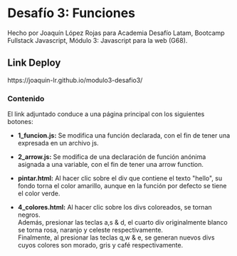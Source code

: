 <h1>Desafío 3: Funciones</h1>
<p>Hecho por Joaquín López Rojas para Academia Desafío Latam, Bootcamp Fullstack Javascript, Módulo 3: Javascript para la web (G68).</p>

<h2>Link Deploy</h2>
<p>https://joaquin-lr.github.io/modulo3-desafio3/</p>

<h3>Contenido</h3>
<p>El link adjuntado conduce a una página principal con los siguientes botones:</p>
<ul>
  <li><p><b>1_funcion.js:</b> Se modifica una función declarada, con el fin de tener una expresada en un archivo js.</p></li>
  <li><p><b>2_arrow.js:</b> Se modifica de una declaración de función anónima asignada a una variable, con el fin de tener una arrow function.</p></li>
  <li><p><b>pintar.html:</b> Al hacer clic sobre el div que contiene el texto "hello", su fondo torna el color amarillo, aunque en la función por defecto se tiene el color verde.</p></li>
  <li><p><b>4_colores.html:</b> Al hacer clic sobre los divs coloreados, se tornan negros. <br>Además, presionar las teclas a,s & d, el cuarto div originalmente blanco se torna rosa, naranjo y celeste respectivamente. <br>Finalmente, al presionar las teclas q,w & e, se generan nuevos divs cuyos colores son morado, gris y café respectivamente.</p></li>
</ul>

